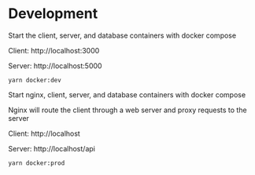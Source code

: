 # Development

Start the client, server, and database containers with docker compose

Client: http://localhost:3000

Server: http://localhost:5000

```yarn docker:dev```

Start nginx, client, server, and database containers with docker compose

Nginx will route the client through a web server and proxy requests to the server

Client: http://localhost

Server: http://localhost/api

```yarn docker:prod```
